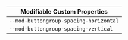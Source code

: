 | Modifiable Custom Properties |
| --- |
| `--mod-buttongroup-spacing-horizontal` |
| `--mod-buttongroup-spacing-vertical` |